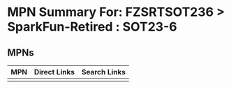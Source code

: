 



# MPN Summary For: FZSRTSOT236 > SparkFun-Retired : SOT23-6

## MPNs
  

|MPN|Direct Links|Search Links|
| :--- | :--- | :--- |
||||

